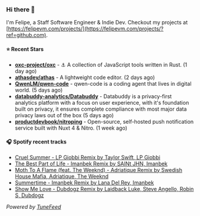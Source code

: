 ### Hi there 👋

I'm Felipe, a Staff Software Engineer & Indie Dev. Checkout my projects at [https://felipevm.com/projects/](https://felipevm.com/projects/?ref=github.com).

#### ⭐ Recent Stars
- **[oxc-project/oxc](https://github.com/oxc-project/oxc)** - ⚓ A collection of JavaScript tools written in Rust. (1 day ago)
- **[athasdev/athas](https://github.com/athasdev/athas)** - A lightweight code editor. (2 days ago)
- **[QwenLM/qwen-code](https://github.com/QwenLM/qwen-code)** - qwen-code is a coding agent that lives in digital world. (5 days ago)
- **[databuddy-analytics/Databuddy](https://github.com/databuddy-analytics/Databuddy)** - Databuddy is a privacy-first analytics platform with a focus on user experience, with it&#39;s foundation built on privacy, it ensures complete compliance with most major data privacy laws out of the box (5 days ago)
- **[productdevbook/nitroping](https://github.com/productdevbook/nitroping)** - Open-source, self-hosted push notification service built with Nuxt 4 &amp; Nitro. (1 week ago)

#### 🎧 Spotify recent tracks
- [Cruel Summer - LP Giobbi Remix by Taylor Swift, LP Giobbi](https://open.spotify.com/track/0pjBqAz8GlxGlpaU4W0DxS)
- [The Best Part of Life - Imanbek Remix by SAINt JHN, Imanbek](https://open.spotify.com/track/7uIVzpVyZ1qO4qOxW4xzel)
- [Moth To A Flame (feat. The Weeknd) - Adriatique Remix by Swedish House Mafia, Adriatique, The Weeknd](https://open.spotify.com/track/1G3kwVs3JHqN5UPiFXcAID)
- [Summertime - Imanbek Remix by Lana Del Rey, Imanbek](https://open.spotify.com/track/0f3cLpriwmAnZu5kRrssc5)
- [Show Me Love - Dubdogz Remix by Laidback Luke, Steve Angello, Robin S, Dubdogz](https://open.spotify.com/track/2I47tKr43YVA2FKRZP3EX7)

_Powered by [TuneFeed](https://tunefeed.app?ref=github.com)_
